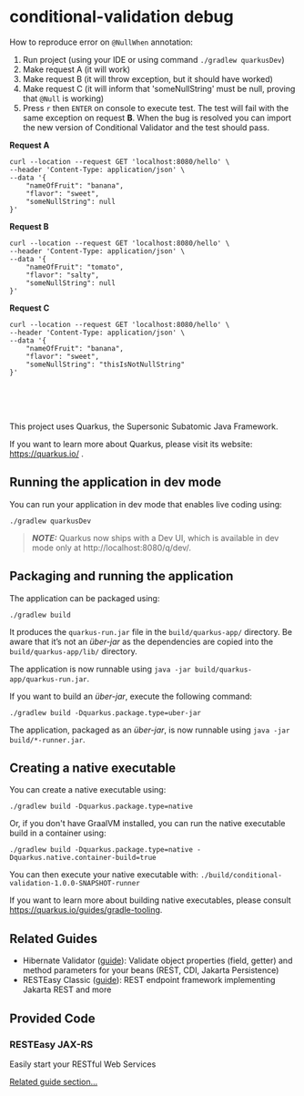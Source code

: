 # conditional-validation debug

How to reproduce error on `@NullWhen` annotation:

1. Run project (using your IDE or using command `./gradlew quarkusDev`)
2. Make request A (it will work)
3. Make request B (it will throw exception, but it should have worked)
4. Make request C (it will inform that 'someNullString' must be null, proving that `@Null` is working)
5. Press `r` then `ENTER` on console to execute test. The test will fail with the same exception on request **B**. When the bug is resolved you can import the new version of Conditional Validator and the test should pass.

**Request A**
```
curl --location --request GET 'localhost:8080/hello' \
--header 'Content-Type: application/json' \
--data '{
    "nameOfFruit": "banana",
    "flavor": "sweet",
    "someNullString": null
}'
```

**Request B**
```
curl --location --request GET 'localhost:8080/hello' \
--header 'Content-Type: application/json' \
--data '{
    "nameOfFruit": "tomato",
    "flavor": "salty",
    "someNullString": null
}'
```

**Request C**
```
curl --location --request GET 'localhost:8080/hello' \
--header 'Content-Type: application/json' \
--data '{
    "nameOfFruit": "banana",
    "flavor": "sweet",
    "someNullString": "thisIsNotNullString"
}'
```
<br>
<br>
<br>
  
This project uses Quarkus, the Supersonic Subatomic Java Framework.

If you want to learn more about Quarkus, please visit its website: https://quarkus.io/ .

## Running the application in dev mode

You can run your application in dev mode that enables live coding using:
```shell script
./gradlew quarkusDev
```

> **_NOTE:_**  Quarkus now ships with a Dev UI, which is available in dev mode only at http://localhost:8080/q/dev/.

## Packaging and running the application

The application can be packaged using:
```shell script
./gradlew build
```
It produces the `quarkus-run.jar` file in the `build/quarkus-app/` directory.
Be aware that it’s not an _über-jar_ as the dependencies are copied into the `build/quarkus-app/lib/` directory.

The application is now runnable using `java -jar build/quarkus-app/quarkus-run.jar`.

If you want to build an _über-jar_, execute the following command:
```shell script
./gradlew build -Dquarkus.package.type=uber-jar
```

The application, packaged as an _über-jar_, is now runnable using `java -jar build/*-runner.jar`.

## Creating a native executable

You can create a native executable using: 
```shell script
./gradlew build -Dquarkus.package.type=native
```

Or, if you don't have GraalVM installed, you can run the native executable build in a container using: 
```shell script
./gradlew build -Dquarkus.package.type=native -Dquarkus.native.container-build=true
```

You can then execute your native executable with: `./build/conditional-validation-1.0.0-SNAPSHOT-runner`

If you want to learn more about building native executables, please consult https://quarkus.io/guides/gradle-tooling.

## Related Guides

- Hibernate Validator ([guide](https://quarkus.io/guides/validation)): Validate object properties (field, getter) and method parameters for your beans (REST, CDI, Jakarta Persistence)
- RESTEasy Classic ([guide](https://quarkus.io/guides/resteasy)): REST endpoint framework implementing Jakarta REST and more

## Provided Code

### RESTEasy JAX-RS

Easily start your RESTful Web Services

[Related guide section...](https://quarkus.io/guides/getting-started#the-jax-rs-resources)
